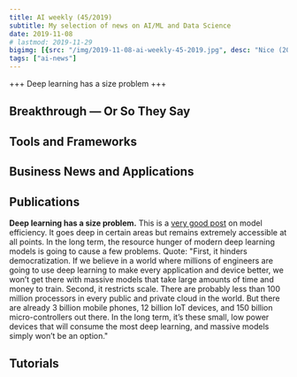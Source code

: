 ```yaml
---
title: AI weekly (45/2019)
subtitle: My selection of news on AI/ML and Data Science
date: 2019-11-08
# lastmod: 2019-11-29
bigimg: [{src: "/img/2019-11-08-ai-weekly-45-2019.jpg", desc: "Nice (2019)"}]
tags: ["ai-news"]
---
```


+++ Deep learning has a size problem +++


<!--more-->

## Breakthrough &mdash; Or So They Say

 


## Tools and Frameworks

  


## Business News and Applications
 



## Publications

**Deep learning has a size problem.** This is a [very good post](https://heartbeat.fritz.ai/deep-learning-has-a-size-problem-ea601304cd8) on model efficiency. It goes deep in certain areas but remains extremely accessible at all points. In the long term, the resource hunger of modern deep learning models is going to cause a few problems. Quote: "First, it hinders democratization. If we believe in a world where millions of engineers are going to use deep learning to make every application and device better, we won’t get there with massive models that take large amounts of time and money to train. Second, it restricts scale. There are probably less than 100 million processors in every public and private cloud in the world. But there are already 3 billion mobile phones, 12 billion IoT devices, and 150 billion micro-controllers out there. In the long term, it’s these small, low power devices that will consume the most deep learning, and massive models simply won’t be an option."


## Tutorials
 

